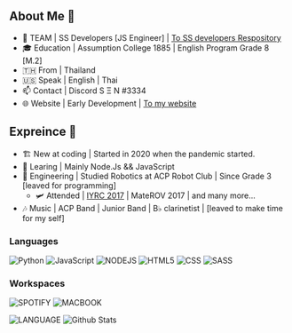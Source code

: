 <!--
**SEN-SENSATION/SEN-SENSATION** is a ✨ _special_ ✨ repository because its `README.md` (this file) appears on your GitHub profile.

Here are some ideas to get you started:
-->

## About Me 📠
- 🔭 TEAM | SS Developers [JS Engineer] | [To SS developers Respository](https://github.com/SEN-SENSATION/SS-Developers)
- 🎓 Education | Assumption College 1885 | English Program Grade 8 [M.2]
- 🇹🇭 From | Thailand
- 🇺🇸 Speak | English | Thai
- 📫 Contact | Discord S Ξ N #3334
- 🌐 Website | Early Development | [To my website](http://ssdevelopers.xyz/Prawich_Thawansakdivudhi)

## Expreince 💾
- 🏗 New at coding | Started in 2020 when the pandemic started.
- 🌱 Learing | Mainly Node.Js && JavaScript 
- 🦺 Engineering | Studied Robotics at ACP Robot Club | Since Grade 3 [leaved for programming]
  - 🛩 Attended | [IYRC 2017](https://www.iyrc.org/iyrc2017) | MateROV 2017 | and many more...
- 🎶 Music | ACP Band | Junior Band | B♭ clarinetist | [leaved to make time for my self]

### Languages
![Python](https://img.shields.io/badge/Python-3776AB?style=for-the-badge&logo=python&logoColor=white) ![JavaScript](https://img.shields.io/badge/JavaScript-F7DF1E?style=for-the-badge&logo=javascript&logoColor=black) ![NODEJS](https://img.shields.io/badge/Node.js-43853D?style=for-the-badge&logo=node.js&logoColor=white) ![HTML5](https://img.shields.io/badge/HTML5-E34F26?style=for-the-badge&logo=html5&logoColor=white) ![CSS](https://img.shields.io/badge/CSS3-1572B6?style=for-the-badge&logo=css3&logoColor=white) ![SASS](https://img.shields.io/badge/Sass-CC6699?style=for-the-badge&logo=sass&logoColor=white)

### Workspaces
![SPOTIFY](https://img.shields.io/badge/Spotify-1ED760?&style=for-the-badge&logo=spotify&logoColor=white) ![MACBOOK](https://img.shields.io/badge/Apple-MacBook_Pro_M1-999999?style=for-the-badge&logo=apple&logoColor=white)

![LANGUAGE](https://github-readme-stats.vercel.app/api/top-langs/?username=SEN-SENSATION&theme=blue-green) ![Github Stats](https://github-readme-stats.vercel.app/api?username=SEN-SENSATION&theme=blue-green) 

